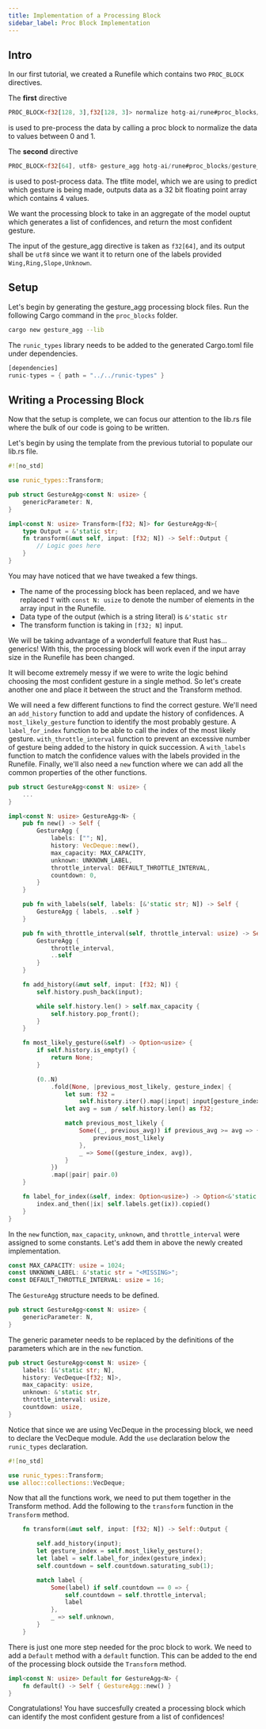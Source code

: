```yaml
---
title: Implementation of a Processing Block
sidebar_label: Proc Block Implementation
---
```


## Intro

In our first tutorial, we created a Runefile which contains two `PROC_BLOCK` directives.

The **first** directive

```rust
PROC_BLOCK<f32[128, 3],f32[128, 3]> normalize hotg-ai/rune#proc_blocks/normalize
```

is used to pre-process the data by calling a proc block to normalize the data to values between 0 and 1.

The **second** directive

```rust
PROC_BLOCK<f32[64], utf8> gesture_agg hotg-ai/rune#proc_blocks/gesture_agg --labels=Wing,Ring,Slope,Unknown
```

is used to post-process data. The tflite model, which we are using to predict which gesture is being made, outputs data as a 32 bit floating point array which contains 4 values.

We want the processing block to take in an aggregate of the model ouptut which generates a list of confidences, and return the most confident gesture.

The input of the gesture_agg directive is taken as `f32[64]`, and its output shall be `utf8` since we want it to return one of the labels provided `Wing,Ring,Slope,Unknown`.

## Setup

Let's begin by generating the gesture_agg processing block files. Run the following Cargo command in the `proc_blocks` folder.

```bash
cargo new gesture_agg --lib
```

The `runic_types` library needs to be added to the generated Cargo.toml file under dependencies.

```rust title="Cargo.toml"
[dependencies]
runic-types = { path = "../../runic-types" }
```

## Writing a Processing Block

Now that the setup is complete, we can focus our attention to the lib.rs file where the bulk of our code is going to be written.

Let's begin by using the template from the previous tutorial to populate our lib.rs file.

```rust title="src/lib.rs"
#![no_std]

use runic_types::Transform;

pub struct GestureAgg<const N: usize> {
    genericParameter: N,
}

impl<const N: usize> Transform<[f32; N]> for GestureAgg<N>{
    type Output = &'static str;
    fn transform(&mut self, input: [f32; N]) -> Self::Output {
        // Logic goes here
    }
}
```

You may have noticed that we have tweaked a few things.

- The name of the processing block has been replaced, and we have replaced `T` with `const N: usize` to denote the number of elements in the array input in the Runefile.
- Data type of the output (which is a string literal) is `&'static str`
- The transform function is taking in `[f32; N]` input.

We will be taking advantage of a wonderfull feature that Rust has... generics! With this, the processing block will work even if the input array size in the Runefile has been changed.

It will become extremely messy if we were to write the logic behind choosing the most confident gesture in a single method. So let's create another one and place it between the struct and the Transform method.

We will need a few different functions to find the correct gesture. We'll need an `add_history` function to add and update the history of confidences. A `most_likely_gesture` function to identify the most probably gesture. A `label_for_index` function to be able to call the index of the most likely gesture. `with_throttle_interval` function to prevent an excessive number of gesture being added to the history in quick succession. A `with_labels` function to match the confidence values with the labels provided in the Runefile. Finally, we'll also need a `new` function where we can add all the common properties of the other functions.

```rust title="src/lib.rs"
pub struct GestureAgg<const N: usize> {
    ...
}

impl<const N: usize> GestureAgg<N> {
    pub fn new() -> Self {
        GestureAgg {
            labels: [""; N],
            history: VecDeque::new(),
            max_capacity: MAX_CAPACITY,
            unknown: UNKNOWN_LABEL,
            throttle_interval: DEFAULT_THROTTLE_INTERVAL,
            countdown: 0,
        }
    }

    pub fn with_labels(self, labels: [&'static str; N]) -> Self {
        GestureAgg { labels, ..self }
    }

    pub fn with_throttle_interval(self, throttle_interval: usize) -> Self {
        GestureAgg {
            throttle_interval,
            ..self
        }
    }

    fn add_history(&mut self, input: [f32; N]) {
        self.history.push_back(input);

        while self.history.len() > self.max_capacity {
            self.history.pop_front();
        }
    }

    fn most_likely_gesture(&self) -> Option<usize> {
        if self.history.is_empty() {
            return None;
        }

        (0..N)
            .fold(None, |previous_most_likely, gesture_index| {
                let sum: f32 =
                    self.history.iter().map(|input| input[gesture_index]).sum();
                let avg = sum / self.history.len() as f32;

                match previous_most_likely {
                    Some((_, previous_avg)) if previous_avg >= avg => {
                        previous_most_likely
                    },
                    _ => Some((gesture_index, avg)),
                }
            })
            .map(|pair| pair.0)
    }

    fn label_for_index(&self, index: Option<usize>) -> Option<&'static str> {
        index.and_then(|ix| self.labels.get(ix)).copied()
    }
}
```

In the `new` function, `max_capacity`, `unknown`, and `throttle_interval` were assigned to some constants. Let's add them in above the newly created implementation.

```rust title="src/lib.rs"
const MAX_CAPACITY: usize = 1024;
const UNKNOWN_LABEL: &'static str = "<MISSING>";
const DEFAULT_THROTTLE_INTERVAL: usize = 16;
```

The `GestureAgg` structure needs to be defined.

```rust title="src/lib.rs"
pub struct GestureAgg<const N: usize> {
    genericParameter: N,
}
```

The generic parameter needs to be replaced by the definitions of the parameters which are in the `new` function.

```rust title="src/lib.rs"
pub struct GestureAgg<const N: usize> {
    labels: [&'static str; N],
    history: VecDeque<[f32; N]>,
    max_capacity: usize,
    unknown: &'static str,
    throttle_interval: usize,
    countdown: usize,
}
```

Notice that since we are using VecDeque in the processing block, we need to declare the VecDeque module. Add the `use` declaration below the `runic_types` declaration.

```rust title="src/lib.rs"
#![no_std]

use runic_types::Transform;
use alloc::collections::VecDeque;
```

Now that all the functions work, we need to put them together in the Transform method. Add the following to the `transform` function in the `Transform` method.

```rust title="src/lib.rs"
    fn transform(&mut self, input: [f32; N]) -> Self::Output {

        self.add_history(input);
        let gesture_index = self.most_likely_gesture();
        let label = self.label_for_index(gesture_index);
        self.countdown = self.countdown.saturating_sub(1);

        match label {
            Some(label) if self.countdown == 0 => {
                self.countdown = self.throttle_interval;
                label
            },
            _ => self.unknown,
        }
    }
```

There is just one more step needed for the proc block to work. We need to add a `Default` method with a `default` function. This can be added to the end of the processing block outside the `Transform` method.

```rust title="src/lib.rs"
impl<const N: usize> Default for GestureAgg<N> {
    fn default() -> Self { GestureAgg::new() }
}
```

Congratulations! You have succesfully created a processing block which can identify the most confident gesture from a list of confidences!
